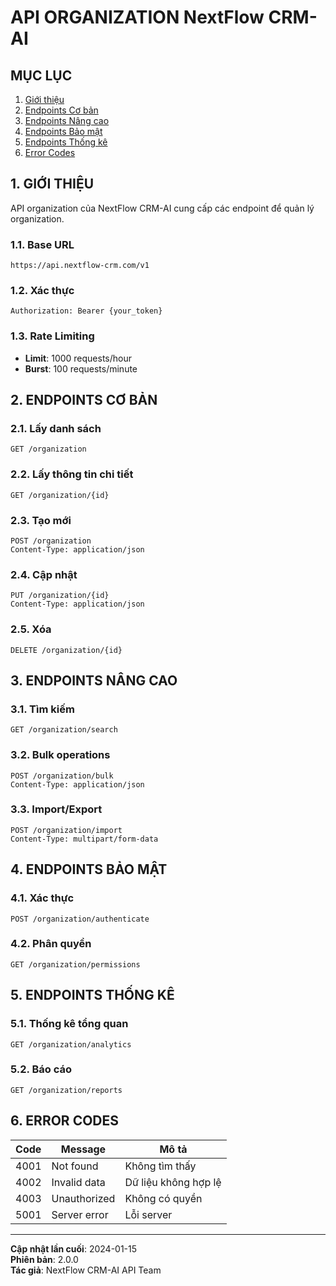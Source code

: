 # API ORGANIZATION NextFlow CRM-AI

## MỤC LỤC

1. [Giới thiệu](#1-giới-thiệu)
2. [Endpoints Cơ bản](#2-endpoints-cơ-bản)
3. [Endpoints Nâng cao](#3-endpoints-nâng-cao)
4. [Endpoints Bảo mật](#4-endpoints-bảo-mật)
5. [Endpoints Thống kê](#5-endpoints-thống-kê)
6. [Error Codes](#6-error-codes)

## 1. GIỚI THIỆU

API organization của NextFlow CRM-AI cung cấp các endpoint để quản lý organization.

### 1.1. Base URL

```
https://api.nextflow-crm.com/v1
```

### 1.2. Xác thực

```http
Authorization: Bearer {your_token}
```

### 1.3. Rate Limiting

- **Limit**: 1000 requests/hour
- **Burst**: 100 requests/minute

## 2. ENDPOINTS CƠ BẢN

### 2.1. Lấy danh sách

```http
GET /organization
```

### 2.2. Lấy thông tin chi tiết

```http
GET /organization/{id}
```

### 2.3. Tạo mới

```http
POST /organization
Content-Type: application/json
```

### 2.4. Cập nhật

```http
PUT /organization/{id}
Content-Type: application/json
```

### 2.5. Xóa

```http
DELETE /organization/{id}
```

## 3. ENDPOINTS NÂNG CAO

### 3.1. Tìm kiếm

```http
GET /organization/search
```

### 3.2. Bulk operations

```http
POST /organization/bulk
Content-Type: application/json
```

### 3.3. Import/Export

```http
POST /organization/import
Content-Type: multipart/form-data
```

## 4. ENDPOINTS BẢO MẬT

### 4.1. Xác thực

```http
POST /organization/authenticate
```

### 4.2. Phân quyền

```http
GET /organization/permissions
```

## 5. ENDPOINTS THỐNG KÊ

### 5.1. Thống kê tổng quan

```http
GET /organization/analytics
```

### 5.2. Báo cáo

```http
GET /organization/reports
```

## 6. ERROR CODES

| Code | Message | Mô tả |
|------|---------|-------|
| 4001 | Not found | Không tìm thấy |
| 4002 | Invalid data | Dữ liệu không hợp lệ |
| 4003 | Unauthorized | Không có quyền |
| 5001 | Server error | Lỗi server |

---

**Cập nhật lần cuối**: 2024-01-15  
**Phiên bản**: 2.0.0  
**Tác giả**: NextFlow CRM-AI API Team